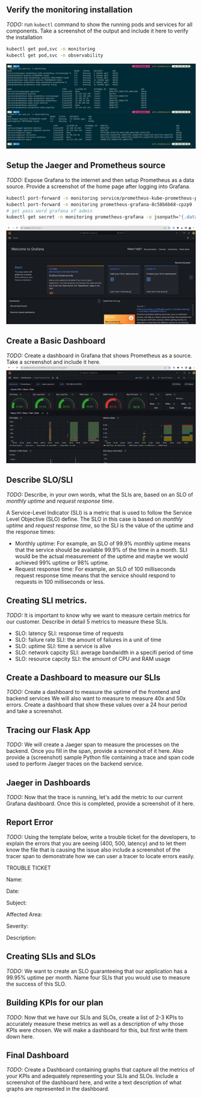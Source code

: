 ## Verify the monitoring installation

*TODO:* run `kubectl` command to show the running pods and services for all components. Take a screenshot of the output and include it here to verify the installation
```bash
kubectl get pod,svc -n monitoring
kubectl get pod,svc -n observability
```
<img src="answer-img/monitoring-pod-svc.png"></img>

## Setup the Jaeger and Prometheus source
*TODO:* Expose Grafana to the internet and then setup Prometheus as a data source. Provide a screenshot of the home page after logging into Grafana.
```bash
kubectl port-forward -n monitoring service/prometheus-kube-prometheus-prometheus 9090:9090
kubectl port-forward -n monitoring prometheus-grafana-8c58b6b68-cpzp9  3000:3000
# get pass word grafana of admin
kubectl get secret -n monitoring prometheus-grafana -o jsonpath="{.data.admin-password}" | base64 --decode ; echo
```
<img src="answer-img/grafana-after-log-in.png"></img>

## Create a Basic Dashboard
*TODO:* Create a dashboard in Grafana that shows Prometheus as a source. Take a screenshot and include it here.
<img src="answer-img/grafana-dashboard.png"></img>

## Describe SLO/SLI
*TODO:* Describe, in your own words, what the SLIs are, based on an SLO of *monthly uptime* and *request response time*.

A Service-Level Indicator (SLI) is a metric that is used to follow the Service Level Objective (SLO) define.
The SLO in this case is based on *monthly uptime* and *request response time*, so the SLI is the value of the uptime and the response times:
- Monthly uptime: For example, an SLO of 99.9% monthly uptime means that the service should be available 99.9% of the time in a month. SLI would be the actual measurement of the uptime and maybe we would achieved 99% uptime or 98% uptime.
- Request response time: For example, an SLO of 100 milliseconds request response time means that the service should respond to requests in 100 milliseconds or less.

## Creating SLI metrics.
*TODO:* It is important to know why we want to measure certain metrics for our customer. Describe in detail 5 metrics to measure these SLIs. 

- SLO: latency               SLI: response time of requests
- SLO: failure rate          SLI: the amount of failures in a unit of time
- SLO: uptime                SLI: time a service is alive
- SLO: network capcity       SLI: average bandwidth in a specifi period of time
- SLO: resource capcity      SLI: the amount of CPU and RAM usage

## Create a Dashboard to measure our SLIs
*TODO:* Create a dashboard to measure the uptime of the frontend and backend services We will also want to measure to measure 40x and 50x errors. Create a dashboard that show these values over a 24 hour period and take a screenshot.


## Tracing our Flask App
*TODO:*  We will create a Jaeger span to measure the processes on the backend. Once you fill in the span, provide a screenshot of it here. Also provide a (screenshot) sample Python file containing a trace and span code used to perform Jaeger traces on the backend service.

## Jaeger in Dashboards
*TODO:* Now that the trace is running, let's add the metric to our current Grafana dashboard. Once this is completed, provide a screenshot of it here.

## Report Error
*TODO:* Using the template below, write a trouble ticket for the developers, to explain the errors that you are seeing (400, 500, latency) and to let them know the file that is causing the issue also include a screenshot of the tracer span to demonstrate how we can user a tracer to locate errors easily.

TROUBLE TICKET

Name:

Date:

Subject:

Affected Area:

Severity:

Description:


## Creating SLIs and SLOs
*TODO:* We want to create an SLO guaranteeing that our application has a 99.95% uptime per month. Name four SLIs that you would use to measure the success of this SLO.

## Building KPIs for our plan
*TODO*: Now that we have our SLIs and SLOs, create a list of 2-3 KPIs to accurately measure these metrics as well as a description of why those KPIs were chosen. We will make a dashboard for this, but first write them down here.

## Final Dashboard
*TODO*: Create a Dashboard containing graphs that capture all the metrics of your KPIs and adequately representing your SLIs and SLOs. Include a screenshot of the dashboard here, and write a text description of what graphs are represented in the dashboard.  
